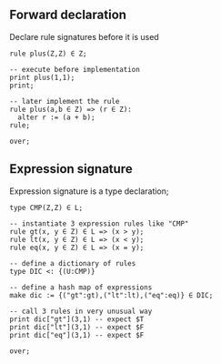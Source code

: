 ## Forward declaration

Declare rule signatures before it is used

```
rule plus(Z,Z) ∈ Z; 

-- execute before implementation
print plus(1,1);  
print;

-- later implement the rule
rule plus(a,b ∈ Z) => (r ∈ Z):
  alter r := (a + b);
rule;  

over;
```

## Expression signature

Expression signature is a type declaration;

```
type CMP(Z,Z) ∈ L;

-- instantiate 3 expression rules like "CMP"
rule gt(x, y ∈ Z) ∈ L => (x > y);
rule lt(x, y ∈ Z) ∈ L => (x < y);
rule eq(x, y ∈ Z) ∈ L => (x = y);

-- define a dictionary of rules
type DIC <: {(U:CMP)}
 
-- define a hash map of expressions
make dic := {("gt":gt),("lt":lt),("eq":eq)} ∈ DIC;

-- call 3 rules in very unusual way
print dic["gt"](3,1) -- expect $T
print dic["lt"](3,1) -- expect $F
print dic["eq"](3,1) -- expect $F

over;
```
